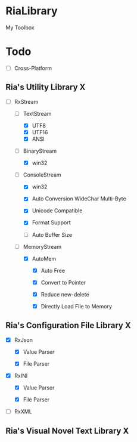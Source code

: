 # RiaLibrary
My Toolbox  

# Todo
- [ ] Cross-Platform

## Ria's Utility Library X

- [ ] RxStream

  - [ ] TextStream

    - [x] UTF8
    - [x] UTF16
    - [x] ANSI

  - [ ] BinaryStream

    - [x] win32

  - [ ] ConsoleStream

    - [x] win32

    - [x] Auto Conversion WideChar Multi-Byte
    - [x] Unicode Compatible
    - [x] Format Support
    - [ ] Auto Buffer Size

  - [ ] MemoryStream

    - [x] AutoMem
      - [x] Auto Free
      - [x] Convert to Pointer
      - [x] Reduce new-delete
      - [x] Directly Load File to Memory

  

## Ria's Configuration File Library X 

- [x] RxJson

  - [x] Value Parser

  - [x] File Parser

- [x] RxINI

  - [x] Value Parser

  - [x] File Parser

- [ ] RxXML

## Ria's Visual Novel Text Library X

